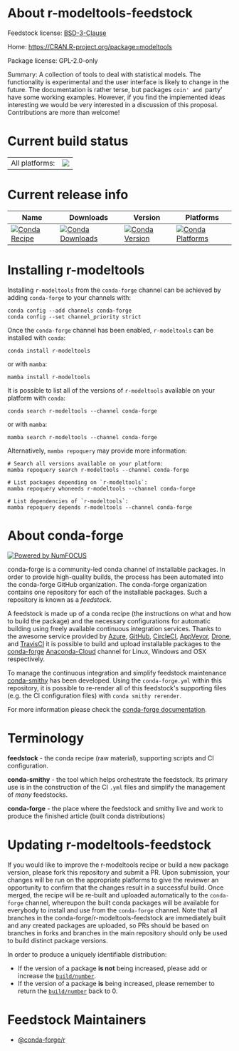 About r-modeltools-feedstock
============================

Feedstock license: [BSD-3-Clause](https://github.com/conda-forge/r-modeltools-feedstock/blob/main/LICENSE.txt)

Home: https://CRAN.R-project.org/package=modeltools

Package license: GPL-2.0-only

Summary: A collection of tools to deal with statistical models.  The functionality is experimental and the user interface is likely to change in the future. The documentation is rather terse, but packages `coin' and `party' have some working examples. However, if you find the implemented ideas interesting we would be very interested in a discussion of this proposal. Contributions are more than welcome!

Current build status
====================


<table><tr><td>All platforms:</td>
    <td>
      <a href="https://dev.azure.com/conda-forge/feedstock-builds/_build/latest?definitionId=1373&branchName=main">
        <img src="https://dev.azure.com/conda-forge/feedstock-builds/_apis/build/status/r-modeltools-feedstock?branchName=main">
      </a>
    </td>
  </tr>
</table>

Current release info
====================

| Name | Downloads | Version | Platforms |
| --- | --- | --- | --- |
| [![Conda Recipe](https://img.shields.io/badge/recipe-r--modeltools-green.svg)](https://anaconda.org/conda-forge/r-modeltools) | [![Conda Downloads](https://img.shields.io/conda/dn/conda-forge/r-modeltools.svg)](https://anaconda.org/conda-forge/r-modeltools) | [![Conda Version](https://img.shields.io/conda/vn/conda-forge/r-modeltools.svg)](https://anaconda.org/conda-forge/r-modeltools) | [![Conda Platforms](https://img.shields.io/conda/pn/conda-forge/r-modeltools.svg)](https://anaconda.org/conda-forge/r-modeltools) |

Installing r-modeltools
=======================

Installing `r-modeltools` from the `conda-forge` channel can be achieved by adding `conda-forge` to your channels with:

```
conda config --add channels conda-forge
conda config --set channel_priority strict
```

Once the `conda-forge` channel has been enabled, `r-modeltools` can be installed with `conda`:

```
conda install r-modeltools
```

or with `mamba`:

```
mamba install r-modeltools
```

It is possible to list all of the versions of `r-modeltools` available on your platform with `conda`:

```
conda search r-modeltools --channel conda-forge
```

or with `mamba`:

```
mamba search r-modeltools --channel conda-forge
```

Alternatively, `mamba repoquery` may provide more information:

```
# Search all versions available on your platform:
mamba repoquery search r-modeltools --channel conda-forge

# List packages depending on `r-modeltools`:
mamba repoquery whoneeds r-modeltools --channel conda-forge

# List dependencies of `r-modeltools`:
mamba repoquery depends r-modeltools --channel conda-forge
```


About conda-forge
=================

[![Powered by
NumFOCUS](https://img.shields.io/badge/powered%20by-NumFOCUS-orange.svg?style=flat&colorA=E1523D&colorB=007D8A)](https://numfocus.org)

conda-forge is a community-led conda channel of installable packages.
In order to provide high-quality builds, the process has been automated into the
conda-forge GitHub organization. The conda-forge organization contains one repository
for each of the installable packages. Such a repository is known as a *feedstock*.

A feedstock is made up of a conda recipe (the instructions on what and how to build
the package) and the necessary configurations for automatic building using freely
available continuous integration services. Thanks to the awesome service provided by
[Azure](https://azure.microsoft.com/en-us/services/devops/), [GitHub](https://github.com/),
[CircleCI](https://circleci.com/), [AppVeyor](https://www.appveyor.com/),
[Drone](https://cloud.drone.io/welcome), and [TravisCI](https://travis-ci.com/)
it is possible to build and upload installable packages to the
[conda-forge](https://anaconda.org/conda-forge) [Anaconda-Cloud](https://anaconda.org/)
channel for Linux, Windows and OSX respectively.

To manage the continuous integration and simplify feedstock maintenance
[conda-smithy](https://github.com/conda-forge/conda-smithy) has been developed.
Using the ``conda-forge.yml`` within this repository, it is possible to re-render all of
this feedstock's supporting files (e.g. the CI configuration files) with ``conda smithy rerender``.

For more information please check the [conda-forge documentation](https://conda-forge.org/docs/).

Terminology
===========

**feedstock** - the conda recipe (raw material), supporting scripts and CI configuration.

**conda-smithy** - the tool which helps orchestrate the feedstock.
                   Its primary use is in the construction of the CI ``.yml`` files
                   and simplify the management of *many* feedstocks.

**conda-forge** - the place where the feedstock and smithy live and work to
                  produce the finished article (built conda distributions)


Updating r-modeltools-feedstock
===============================

If you would like to improve the r-modeltools recipe or build a new
package version, please fork this repository and submit a PR. Upon submission,
your changes will be run on the appropriate platforms to give the reviewer an
opportunity to confirm that the changes result in a successful build. Once
merged, the recipe will be re-built and uploaded automatically to the
`conda-forge` channel, whereupon the built conda packages will be available for
everybody to install and use from the `conda-forge` channel.
Note that all branches in the conda-forge/r-modeltools-feedstock are
immediately built and any created packages are uploaded, so PRs should be based
on branches in forks and branches in the main repository should only be used to
build distinct package versions.

In order to produce a uniquely identifiable distribution:
 * If the version of a package **is not** being increased, please add or increase
   the [``build/number``](https://docs.conda.io/projects/conda-build/en/latest/resources/define-metadata.html#build-number-and-string).
 * If the version of a package **is** being increased, please remember to return
   the [``build/number``](https://docs.conda.io/projects/conda-build/en/latest/resources/define-metadata.html#build-number-and-string)
   back to 0.

Feedstock Maintainers
=====================

* [@conda-forge/r](https://github.com/conda-forge/r/)

